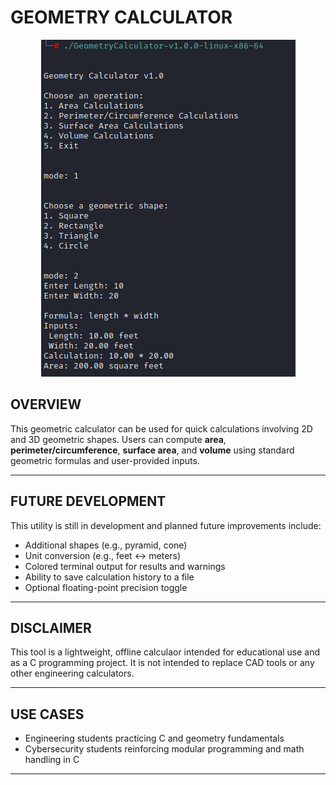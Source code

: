 # GEOMETRY CALCULATOR

<p align="center">
 <img src="geometryCalculator.png" alt="Centered Image">
</p>

## OVERVIEW

This geometric calculator can be used for quick calculations involving 2D and 3D geometric shapes. Users can compute **area**, **perimeter/circumference**, **surface area**, and **volume** using standard geometric formulas and user-provided inputs.

---

## FUTURE DEVELOPMENT

This utility is still in development and planned future improvements include:

- Additional shapes (e.g., pyramid, cone)
- Unit conversion (e.g., feet ↔ meters)
- Colored terminal output for results and warnings
- Ability to save calculation history to a file
- Optional floating-point precision toggle

---

## DISCLAIMER

This tool is a lightweight, offline calculaor intended for educational use and as a C programming project. It is not intended to replace CAD tools or any other engineering calculators.

---

## USE CASES

- Engineering students practicing C and geometry fundamentals
- Cybersecurity students reinforcing modular programming and math handling in C

---
